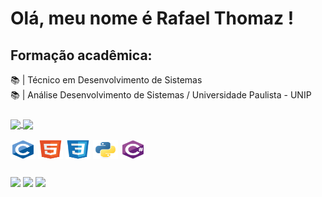 

<h1> Olá, meu nome é Rafael Thomaz !</h1>
<h2> Formação acadêmica:</h2>
📚 | Técnico em Desenvolvimento de Sistemas <br>
📚 | Análise Desenvolvimento de Sistemas / Universidade Paulista - UNIP 
<h3></h3>


<a href="https://github.com/rafahthomaz14/github-readme-stats">
  <img height=200 align="center" src="https://github-readme-stats.vercel.app/api?username=rafahthomaz14&theme=blue_navy&hide_rank=true" />
</a>
<a href="https://github.com/rafahthomaz/convoychat">
  <img height=200 align="center" src="https://github-readme-stats.vercel.app/api/top-langs?username=rafahthomaz14&layout=compact&langs_count=8&card_width=320&theme=blue_navy" />
</a>

<div style="display: inline_block"><br>
  <img align="center" alt="Rafa-C" height="30" width="40" src="https://raw.githubusercontent.com/devicons/devicon/master/icons/c/c-original.svg">
  <img align="center" alt="Rafa-HTML" height="30" width="40" src="https://raw.githubusercontent.com/devicons/devicon/master/icons/html5/html5-original.svg">
  <img align="center" alt="Rafa-CSS" height="30" width="40" src="https://raw.githubusercontent.com/devicons/devicon/master/icons/css3/css3-original.svg">
  <img align="center" alt="Rafa-Python" height="30" width="40" src="https://raw.githubusercontent.com/devicons/devicon/master/icons/python/python-original.svg">
  <img align="center" alt="Rafa-Csharp" height="30" width="40" src="https://raw.githubusercontent.com/devicons/devicon/master/icons/csharp/csharp-original.svg">
</div>
  
  ##
 
<div> 
  <a href="https://www.instagram.com/rafa_thomaz14/" target="_blank"><img src="https://img.shields.io/badge/-Instagram-%23E4405F?style=for-the-badge&logo=instagram&logoColor=white" target="_blank"></a>
  <a href = "rafaelthomaz466@gmail.com"><img src="https://img.shields.io/badge/-Gmail-%23333?style=for-the-badge&logo=gmail&logoColor=white" target="_blank"></a>
  <a href="https://www.linkedin.com/in/rafael-thomaz-92559920a/" target="_blank"><img src="https://img.shields.io/badge/-LinkedIn-%230077B5?style=for-the-badge&logo=linkedin&logoColor=white" target="_blank"></a> 
  
</div>

